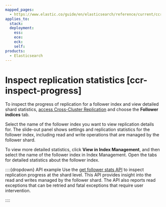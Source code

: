 ```yaml
---
mapped_pages:
  - https://www.elastic.co/guide/en/elasticsearch/reference/current/ccr-inspect-progress.html
applies_to:
  stack:
  deployment:
    ess:
    ece:
    eck:
    self:
products:
  - Elasticsearch
---
```


# Inspect replication statistics [ccr-inspect-progress]

To inspect the progress of replication for a follower index and view detailed shard statistics, [access Cross-Cluster Replication](manage-cross-cluster-replication.md#ccr-access-ccr) and choose the **Follower indices** tab.

Select the name of the follower index you want to view replication details for. The slide-out panel shows settings and replication statistics for the follower index, including read and write operations that are managed by the follower shard.

To view more detailed statistics, click **View in Index Management**, and then select the name of the follower index in Index Management. Open the tabs for detailed statistics about the follower index.

::::{dropdown} API example
Use the [get follower stats API](https://www.elastic.co/docs/api/doc/elasticsearch/operation/operation-ccr-follow-stats) to inspect replication progress at the shard level. This API provides insight into the read and writes managed by the follower shard. The API also reports read exceptions that can be retried and fatal exceptions that require user intervention.

::::


